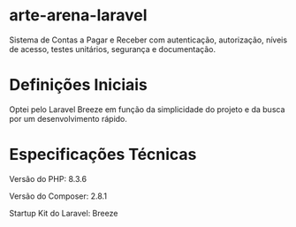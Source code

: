 # arte-arena-laravel
Sistema de Contas a Pagar e Receber com autenticação, autorização, níveis de acesso, testes unitários, segurança e documentação.


# Definições Iniciais

Optei pelo Laravel Breeze em função da simplicidade do projeto e da busca por um desenvolvimento rápido.

# Especificações Técnicas

Versão do PHP: 8.3.6

Versão do Composer: 2.8.1

Startup Kit do Laravel: Breeze

